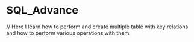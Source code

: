 # SQL_Advance

// Here I learn how to perform and create multiple table with key relations and how to perform various operations with them.

